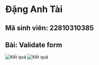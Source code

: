 # Đặng Anh Tài
## Mã sinh viên: 22810310385
## Bài: Validate form
![Kết quả](hợplệ.jpg)
![Kết quả](khônghợplệ.jpg)
